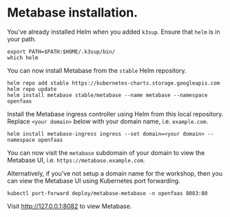 # Metabase installation.

You've already installed Helm when you added `k3sup`. Ensure that `helm` is in
your path.

```
export PATH=$PATH:$HOME/.k3sup/bin/
which helm
```

You can now install Metabase from the `stable` Helm repository.

```
helm repo add stable https://kubernetes-charts.storage.googleapis.com
helm repo update
helm install metabase stable/metabase --name metabase --namespace openfaas
```

Install the Metabase ingress controller using Helm from this local repository.
Replace `<your domain>` below with your domain name, i.e. `example.com`.

```
helm install metabase-ingress ingress --set domain=<your domain> --namespace openfaas
```

You can now visit the `metabase` subdomain of your domain to view the Metabase
UI, i.e. `https://metabase.example.com`.

Alternatively, if you've not setup a domain name for the workshop, then you can
view the Metabase UI using Kubernetes port forwarding.

```
kubectl port-forward deploy/metabase-metabase -n openfaas 8083:80
```

Visit http://127.0.0.1:8082 to view Metabase.
